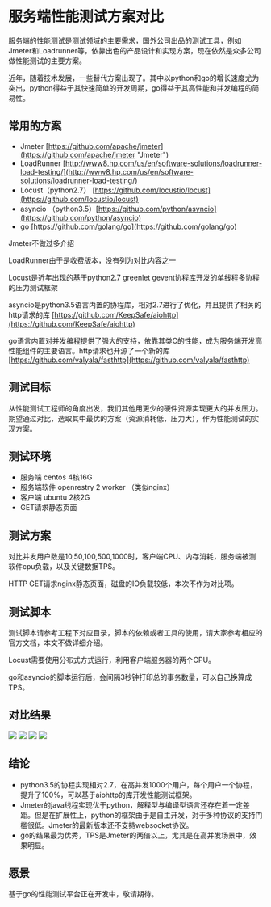 # 服务端性能测试方案对比

服务端的性能测试是测试领域的主要需求，国外公司出品的测试工具，例如Jmeter和Loadrunner等，依靠出色的产品设计和实现方案，现在依然是众多公司做性能测试的主要方案。

近年，随着技术发展，一些替代方案出现了。其中以python和go的增长速度尤为突出，python得益于其快速简单的开发周期，go得益于其高性能和并发编程的简易性。

## 常用的方案

- Jmeter [https://github.com/apache/jmeter](https://github.com/apache/jmeter "Jmeter")
- LoadRunner [http://www8.hp.com/us/en/software-solutions/loadrunner-load-testing/](http://www8.hp.com/us/en/software-solutions/loadrunner-load-testing/)
- Locust（python2.7） [https://github.com/locustio/locust](https://github.com/locustio/locust)
- asyncio （python3.5）[https://github.com/python/asyncio](https://github.com/python/asyncio)
- go [https://github.com/golang/go](https://github.com/golang/go)
 
Jmeter不做过多介绍

LoadRunner由于是收费版本，没有列为对比内容之一

Locust是近年出现的基于python2.7 greenlet gevent协程库开发的单线程多协程的压力测试框架

asyncio是python3.5语言内置的协程库，相对2.7进行了优化，并且提供了相关的http请求的库 [https://github.com/KeepSafe/aiohttp](https://github.com/KeepSafe/aiohttp)

go语言内置对并发编程提供了强大的支持，依靠其类C的性能，成为服务端开发高性能组件的主要语言。http请求也开源了一个新的库[https://github.com/valyala/fasthttp](https://github.com/valyala/fasthttp)

## 测试目标
从性能测试工程师的角度出发，我们其他用更少的硬件资源实现更大的并发压力。期望通过对比，选取其中最优的方案（资源消耗低，压力大），作为性能测试的实现方案。

## 测试环境

- 服务端 centos 4核16G
- 服务端软件 openrestry 2 worker （类似nginx） 
- 客户端 ubuntu 2核2G
- GET请求静态页面

## 测试方案
对比并发用户数是10,50,100,500,1000时，客户端CPU、内存消耗，服务端被测软件cpu负载，以及关键数据TPS。

HTTP GET请求nginx静态页面，磁盘的IO负载较低，本次不作为对比项。

## 测试脚本
测试脚本请参考工程下对应目录，脚本的依赖或者工具的使用，请大家参考相应的官方文档，本文不做详细介绍。

Locust需要使用分布式方式运行，利用客户端服务器的两个CPU。

go和asyncio的脚本运行后，会间隔3秒钟打印总的事务数量，可以自己换算成TPS。

## 对比结果

![](http://i.imgur.com/i2nd9G8.png)
![](http://i.imgur.com/kgN2SRy.png)
![](http://i.imgur.com/CjvZ2eq.png)
![](http://i.imgur.com/rG77Qo1.png)

## 结论
- python3.5的协程实现相对2.7，在高并发1000个用户，每个用户一个协程，提升了100%，可以基于aiohttp的库开发性能测试框架。
- Jmeter的java线程实现优于python，解释型与编译型语言还存在着一定差距。但是在扩展性上，python的框架由于是自主开发，对于多种协议的支持门槛很低。Jmeter的最新版本还不支持websocket协议。
- go的结果最为优秀，TPS是Jmeter的两倍以上，尤其是在高并发场景中，效果明显。

## 愿景
基于go的性能测试平台正在开发中，敬请期待。